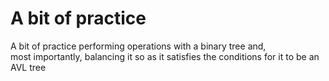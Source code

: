 # A bit of practice
A bit of practice performing operations with a binary tree and,  
most importantly, balancing it so as  it satisfies the conditions for it to be an AVL tree  
